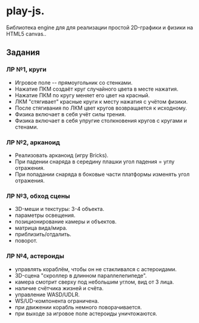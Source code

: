 # play-js.
Библиотека engine для для реализации простой 2D-графики и физики на HTML5 canvas..

## Задания
### ЛР №1, круги
- Игровое поле -- прямоугольник со стенками.
- Нажатие ПКМ создаёт круг случайного цвета в месте нажатия.
- Нажатие ПКМ по кругу меняет его цвет на красный.
- ЛКМ "стягивает" красные круги к месту нажатия с учётом физики.
- После стягивания по ЛКМ цвет кругов возвращается к исходному.
- Физика включает в себя учёт силы трения.
- Физика включает в себя упругие столкновения кругов с кругами и стенами.

### ЛР №2, арканоид
- Реализовать арканоид (игру Bricks).
- При падении снаряда в середину плашки угол падения = углу отражения.
- При попадании снаряда в боковые части платформы изменять угол отражения.

### ЛР №3, обход сцены
- 3D-меши и текстуры: 3-4 объекта.
- параметры освещения.
- позиционирование камеры и объектов.
- матрица вида/мира.
- приблизить/отдалить.
- поворот.

### ЛР №4, астероиды
- управлять кораблём, чтобы он не стакливался с астероидами.
- 3D-сцена "скроллер в длинном параллелепипеде".
- камера смотрит сверху под небольшим углом, вид от 3 лица.
- наличие счётчика жизней и счёта.
- управление WASD/UDLR.
- WS/UD-компонента ограничена.
- при движении корабль немного поворачивается.
- при выходе за игровое поле астероиды уничтожаются.
